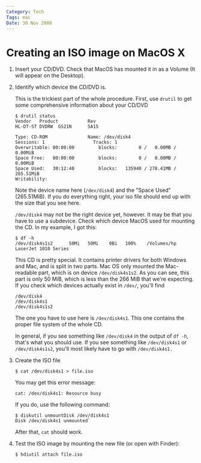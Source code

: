 ```yaml
---
Category: Tech
Tags: mac
Date: 30 Nov 2008
---
```


# Creating an ISO image on MacOS X

1.  Insert your CD/DVD. Check that MacOS has mounted it in as a Volume (It will appear on the Desktop).

2.  Identify which device the CD/DVD is.

    This is the trickiest part of the whole procedure. First, use `drutil` to get some comprehensive information about your CD/DVD

    ```
    $ drutil status
    Vendor   Product           Rev
    HL-DT-ST DVDRW  GS21N      SA15

    Type: CD-ROM               Name: /dev/disk4
    Sessions: 1                  Tracks: 1
    Overwritable: 00:00:00         blocks:        0 /   0.00MB /   0.00MiB
    Space Free:   00:00:00         blocks:        0 /   0.00MB /   0.00MiB
    Space Used:   30:12:40         blocks:   135940 / 278.41MB / 265.51MiB
    Writability:
    ```

    Note the device name here (`/dev/disk4`) and the "Space Used"
    (265.51MiB). If you do everything right, your iso file should end up with the
    size that you see here.

    `/dev/disk4` may not be the right device yet, however. It may be that
    you have to use a subdevice. Check which device MacOS used for mounting the CD.
    In my example, I got this:

    ```
    $ df -h
    /dev/disk4s1s2      50Mi   50Mi    0Bi   100%    /Volumes/hp LaserJet 1010 Series
    ```

    This CD is pretty special. It contains printer drivers for both Windows and
    Mac, and is split in two parts. Mac OS only mounted the Mac-readable part,
    which is on device `/dev/disk4s1s2`. As you can see, this part is only 50
    MiB, which is less than the 266 MiB that we're expecting. If you check which
    devices actually exist in  `/dev/`, you'll find

    ```
    /dev/disk4
    /dev/disk4s1
    /dev/disk4s1s2
    ```

    The one you have to use here is `/dev/disk4s1`. This one contains the proper
    file system of the whole CD.

    In general, if you see something like `/dev/disk4` in the output of `df -h`,
    that's what you should use. If you see something like `/dev/disk4s1` or
    `/dev/disk4s1s2`, you'll most likely have to go with `/dev/disk4s1.`

3.  Create the ISO file

    ```
    $ cat /dev/disk4s1 > file.iso
    ```

    You may get this error message:

    ```
    cat: /dev/disk4s1: Resource busy
    ```

    If you do, use the following command:

    ```
    $ diskutil unmountDisk /dev/disk4s1
    Disk /dev/disk4s1 unmounted`
    ```

    After that, `cat` should work.

4.  Test the ISO image by mounting the new file (or open with Finder):

    ```
    $ hdiutil attach file.iso
    ```
